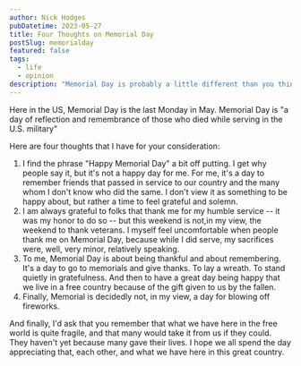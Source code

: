 ```yaml
---
author: Nick Hodges
pubDatetime: 2023-05-27
title: Four Thoughts on Memorial Day
postSlug: memorialday
featured: false
tags:
  - life
  - opinion
description: "Memorial Day is probably a little different than you think."
---
```


Here in the US, Memorial Day is the last Monday in May. Memorial Day is "a day of reflection and remembrance of those who died while serving in the U.S. military"

Here are four thoughts that I have for your consideration:

1. I find the phrase "Happy Memorial Day" a bit off putting. I get why people say it, but it's not a happy day for me. For me, it's a day to remember friends that passed in service to our country and the many whom I don't know who did the same. I don't view it as something to be happy about, but rather a time to feel grateful and solemn.
2. I am always grateful to folks that thank me for my humble service -- it was my honor to do so -- but this weekend is not,in my view, the weekend to thank veterans. I myself feel uncomfortable when people thank me on Memorial Day, because while I did serve, my sacrifices were, well, very minor, relatively speaking.
3. To me, Memorial Day is about being thankful and about remembering. It's a day to go to memorials and give thanks. To lay a wreath. To stand quietly in gratefulness. And then to have a great day being happy that we live in a free country because of the gift given to us by the fallen.
4. Finally, Memorial is decidedly not, in my view, a day for blowing off fireworks.

And finally, I'd ask that you remember that what we have here in the free world is quite fragile, and that many would take it from us if they could. They haven't yet because many gave their lives. I hope we all spend the day appreciating that, each other, and what we have here in this great country.
